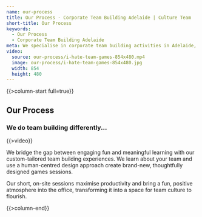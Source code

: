 ```yaml
---
name: our-process
title: Our Process - Corporate Team Building Adelaide | Culture Team
short-title: Our Process
keywords:
  - Our Process
  - Corporate Team Building Adelaide
meta: We specialise in corporate team building activities in Adelaide, South Australia. Our process is to create unique team building games for everyone to enjoy!
video:
  source: our-process/i-hate-team-games-854x480.mp4
  image: our-process/i-hate-team-games-854x480.jpg
  width: 854
  height: 480
---
```

{{>column-start full=true}}

## Our Process

### We do team building differently...

{{>video}}

We bridge the gap between engaging fun and meaningful learning with our custom-tailored team building experiences. We learn about your team and use a human-centred design approach create brand-new, thoughtfully designed games sessions.

Our short, on-site sessions maximise productivity and bring a fun, positive atmosphere into the office, transforming it into a space for team culture to flourish.

{{>column-end}}